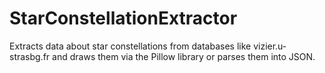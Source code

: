 # StarConstellationExtractor
Extracts data about star constellations from databases like vizier.u-strasbg.fr and draws them via the Pillow library or parses them into JSON.

